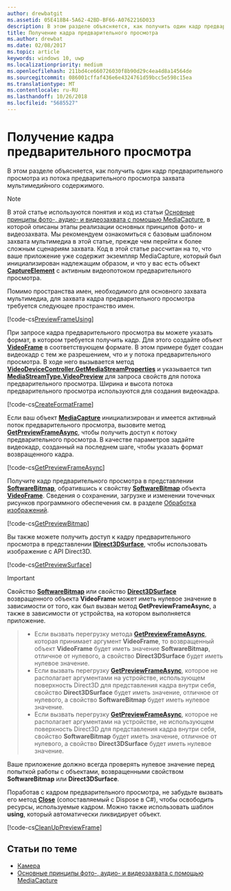```yaml
---
author: drewbatgit
ms.assetid: 05E418B4-5A62-42BD-BF66-A0762216D033
description: В этом разделе объясняется, как получить один кадр предварительного просмотра из потока предварительного просмотра захвата мультимедийного содержимого.
title: Получение кадра предварительного просмотра
ms.author: drewbat
ms.date: 02/08/2017
ms.topic: article
keywords: windows 10, uwp
ms.localizationpriority: medium
ms.openlocfilehash: 211bd4ce660726030f8b90d29c4ea4d8a14564de
ms.sourcegitcommit: 086001cffaf436e6e4324761d59bcc5e598c15ea
ms.translationtype: MT
ms.contentlocale: ru-RU
ms.lasthandoff: 10/26/2018
ms.locfileid: "5685527"
---
```

# <a name="get-a-preview-frame"></a>Получение кадра предварительного просмотра


В этом разделе объясняется, как получить один кадр предварительного просмотра из потока предварительного просмотра захвата мультимедийного содержимого.

> [!NOTE] 
> В этой статье используются понятия и код из статьи [Основные принципы фото-, аудио- и видеозахвата с помощью MediaCapture](basic-photo-video-and-audio-capture-with-MediaCapture.md), в которой описаны этапы реализации основных принципов фото- и видеозахвата. Мы рекомендуем ознакомиться с базовым шаблоном захвата мультимедиа в этой статье, прежде чем перейти к более сложным сценариям захвата. Код в этой статье рассчитан на то, что ваше приложение уже содержит экземпляр MediaCapture, который был инициализирован надлежащим образом, и что у вас есть объект [**CaptureElement**](https://msdn.microsoft.com/library/windows/apps/br209278) с активным видеопотоком предварительного просмотра.

Помимо пространства имен, необходимого для основного захвата мультимедиа, для захвата кадра предварительного просмотра требуется следующее пространство имен.

[!code-cs[PreviewFrameUsing](./code/BasicMediaCaptureWin10/cs/MainPage.xaml.cs#SnippetPreviewFrameUsing)]

При запросе кадра предварительного просмотра вы можете указать формат, в котором требуется получить кадр. Для этого создайте объект [**VideoFrame**](https://msdn.microsoft.com/library/windows/apps/dn930917) в соответствующем формате. В этом примере будет создан видеокадр с тем же разрешением, что и у потока предварительного просмотра. В ходе него вызывается метод [**VideoDeviceController.GetMediaStreamProperties**](https://msdn.microsoft.com/library/windows/apps/br211995) и указывается тип [**MediaStreamType.VideoPreview**](https://msdn.microsoft.com/library/windows/apps/br226640) для запроса свойств для потока предварительного просмотра. Ширина и высота потока предварительного просмотра используются для создания видеокадра.

[!code-cs[CreateFormatFrame](./code/BasicMediaCaptureWin10/cs/MainPage.xaml.cs#SnippetCreateFormatFrame)]

Если ваш объект [**MediaCapture**](https://msdn.microsoft.com/library/windows/apps/br241124) инициализирован и имеется активный поток предварительного просмотра, вызовите метод [**GetPreviewFrameAsync**](https://msdn.microsoft.com/library/windows/apps/dn926711), чтобы получить доступ к потоку предварительного просмотра. В качестве параметров задайте видеокадр, созданный на последнем шаге, чтобы указать формат возвращенного кадра.

[!code-cs[GetPreviewFrameAsync](./code/BasicMediaCaptureWin10/cs/MainPage.xaml.cs#SnippetGetPreviewFrameAsync)]

Получите кадр предварительного просмотра в представлении [**SoftwareBitmap**](https://msdn.microsoft.com/library/windows/apps/dn887358), обратившись к свойству [**SoftwareBitmap**](https://msdn.microsoft.com/library/windows/apps/dn930926) объекта [**VideoFrame**](https://msdn.microsoft.com/library/windows/apps/dn930917). Сведения о сохранении, загрузке и изменении точечных рисунков программного обеспечения см. в разделе [Обработка изображений](imaging.md).

[!code-cs[GetPreviewBitmap](./code/BasicMediaCaptureWin10/cs/MainPage.xaml.cs#SnippetGetPreviewBitmap)]

Вы также можете получить доступ к кадру предварительного просмотра в представлении [**IDirect3DSurface**](https://msdn.microsoft.com/library/windows/apps/dn965505), чтобы использовать изображение с API Direct3D.

[!code-cs[GetPreviewSurface](./code/BasicMediaCaptureWin10/cs/MainPage.xaml.cs#SnippetGetPreviewSurface)]

> [!IMPORTANT]
> Свойство [**SoftwareBitmap**](https://msdn.microsoft.com/library/windows/apps/dn930926) или свойство [**Direct3DSurface**](https://msdn.microsoft.com/library/windows/apps/dn930920) возвращенного объекта **VideoFrame** может иметь нулевое значение в зависимости от того, как был вызван метод **GetPreviewFrameAsync**, а также в зависимости от устройства, на котором выполняется приложение.

> - Если вызвать перегрузку метода [**GetPreviewFrameAsync**](https://msdn.microsoft.com/library/windows/apps/dn926713), которая принимает аргумент **VideoFrame**, то возвращенный объект **VideoFrame** будет иметь значение **SoftwareBitmap**, отличное от нулевого, а свойство **Direct3DSurface** будет иметь нулевое значение.
> - Если вызвать перегрузку [**GetPreviewFrameAsync**](https://msdn.microsoft.com/library/windows/apps/dn926712), которое не располагает аргументами на устройстве, использующем поверхность Direct3D для представления кадра внутри себя, свойство **Direct3DSurface** будет иметь значение, отличное от нулевого, а свойство **SoftwareBitmap** будет иметь нулевое значение.
> - Если вызвать перегрузку [**GetPreviewFrameAsync**](https://msdn.microsoft.com/library/windows/apps/dn926712), которое не располагает аргументами на устройстве, не использующем поверхность Direct3D для представления кадра внутри себя, свойство **SoftwareBitmap** будет иметь значение, отличное от нулевого, а свойство **Direct3DSurface** будет иметь нулевое значение.

Ваше приложение должно всегда проверять нулевое значение перед попыткой работы с объектами, возвращенными свойством **SoftwareBitmap** или **Direct3DSurface**.

Поработав с кадром предварительного просмотра, не забудьте вызвать его метод [**Close**](https://msdn.microsoft.com/library/windows/apps/dn930918) (сопоставляемый с Dispose в C#), чтобы освободить ресурсы, используемые кадром. Можно также использовать шаблон **using**, который автоматически ликвидирует объект.

[!code-cs[CleanUpPreviewFrame](./code/BasicMediaCaptureWin10/cs/MainPage.xaml.cs#SnippetCleanUpPreviewFrame)]

## <a name="related-topics"></a>Статьи по теме

* [Камера](camera.md)
* [Основные принципы фото-, аудио- и видеозахвата с помощью MediaCapture](basic-photo-video-and-audio-capture-with-MediaCapture.md)
 

 




